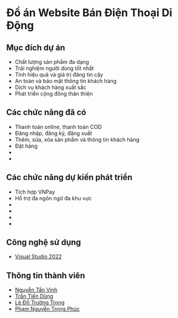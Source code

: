 <h1> Đồ án Website Bán Điện Thoại Di Động</h1>

<h2>Mục đích dự án</h2>
<ul>
  <li>Chất lượng sản phẩm đa dạng</li>
  <li>Trải nghiệm người dùng tốt nhất</li>
  <li>Tính hiệu quả và giá trị đáng tin cậy</li>
  <li>An toàn và bảo mật thông tin khách hàng</li>
  <li>Dịch vụ khách hàng xuất sắc</li>
  <li>Phát triển cộng đồng thân thiện</li>
</ul>

<h2>Các chức năng đã có</h2>
<ul>
  <li>Thanh toán online, thanh toán COD</li>
  <li>Đăng nhập, đăng ký, đăng xuất</li>
  <li>Thêm, sửa, xóa sản phẩm và thông tin khách hàng</li>
  <li>Đặt hàng</li>
  <li></li>
  <li></li>
</ul>

<h2>Các chức năng dự kiến phát triển</h2>
<ul>
  <li>Tích hợp VNPay</li>
  <li>Hổ trợ đa ngôn ngữ đa khu vực</li>
  <li></li>
  <li></li>
  <li></li>
  <li></li>
</ul>

<h2>Công nghệ sử dụng</h2>
<ul>
  <li><a href="https://visualstudio.microsoft.com/">Visual Studio 2022</a></li>

</ul>

<h2>Thông tin thành viên</h2>
<ul>
  <li><a href="">Nguyễn Tấn Vinh</a></li>
  <li><a href="">Trần Tiến Dũng</a></li>
  <li><a href="">Lê Đỗ Trường Trọng</a></li>
  <li><a href="">Phạm Nguyễn Trọng Phúc</a></li>
</ul>
